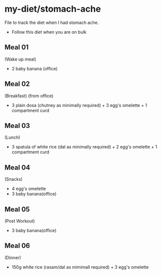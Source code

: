 # my-diet/stomach-ache
File to track the diet when I had stomach ache. 
- Follow this diet when you are on bulk

Meal 01
--------
(Wake up meal)
- 2 baby banana (office)

Meal 02
--------
(Breakfast) (from office)
- 3 plain dosa (chutney as minimally required) + 3 egg's omelette + 1 compartment curd

Meal 03
--------
(Lunch)
- 3 spatula of white rice (dal as minimally required) + 2 egg's omelette + 1 compartment curd

Meal 04
--------
(Snacks)
- 4 egg's omelette
- 3 baby banana(office)

Meal 05
--------
(Post Workout)
- 3 baby banana(office)

Meal 06
--------
(Dinner)
- 150g white rice (rasam/dal as mimimall required) + 3 egg's omelette
